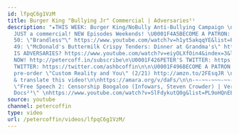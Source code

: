 ```yaml
---
id: lfpqC6g1VzM
title: Burger King "Bullying Jr" Commercial | Adversaries⁵¹
description: "★THIS WEEK: Burger King/NoBully Anti-Bullying Campaign \n\n ★It's not
  JUST a commercial! NEW Episodes Weekends! \U0001F4A5BECOME A PATRON: http://patreon.com/petercoffin\n\n★EPISODE
  50: \"Brandless™\" https://www.youtube.com/watch?v=h1yt5akqqYE&list=PL9oHQnEByWyXeSTT3Vm3oyTR-e3Tg0Vj0\n★EPISODE
  49: \"McDonald's Buttermilk Crispy Tenders: Dinner at Grandma's\" https://www.youtube.com/watch?v=mEEZ-cQuLgY&list=PL9oHQnEByWyXeSTT3Vm3oyTR-e3Tg0Vj0\n\n\n★WHAT
  IS ADVERSARIES? https://www.youtube.com/watch?v=eiyOLXfOin4&index=3&list=PL9oHQnEByWyXeSTT3Vm3oyTR-e3Tg0Vj0\n\n*************************\n\n\U0001F4FASubscribe
  NOW! http://petercoff.in/subscribe\n\U0001F426PETER'S TWITTER: https://twitter.com/petercoffin\n\U0001F426ASHLEIGH'S
  TWITTER: https://twitter.com/ashbcoffin\n\n\U0001F496BECOME A PATRON! http://patreon.com/petercoffin\n\U0001F4D5
  pre-order \"Custom Reality and You\" (2/21) http://amzn.to/2FEsqJR \n\nHelp us caption
  & translate this video!\n\nhttps://amara.org/v/daFs/\n\n-~-~~-~~~-~~-~-\nNEW VIDEO:
  \"Free Speech 2: Censorship Boogaloo (Infowars, Steven Crowder) | Very Important
  Docs²³\" \nhttps://www.youtube.com/watch?v=SlFdykutQ0g&list=PL9oHQnEByWyXObkJN9YYQS9hxBjpN8RLG\n-~-~~-~~~-~~-~-"
source: youtube
channel: petercoffin
type: video
url: /petercoffin/videos/lfpqC6g1VzM/
---
```

